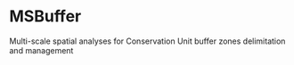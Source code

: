 # MSBuffer
Multi-scale spatial analyses for Conservation Unit buffer zones delimitation and management
